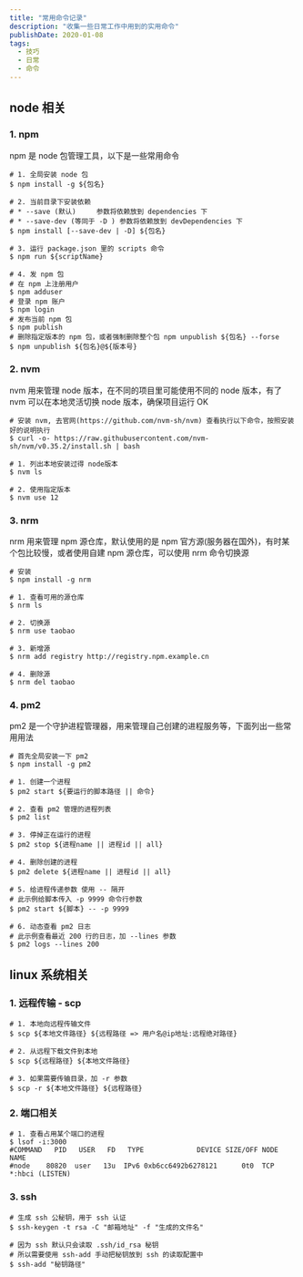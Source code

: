 ```yaml
---
title: "常用命令记录"
description: "收集一些日常工作中用到的实用命令"
publishDate: 2020-01-08
tags:
  - 技巧
  - 日常
  - 命令
---
```


## node 相关

### 1. npm

npm 是 node 包管理工具，以下是一些常用命令

```shell
# 1. 全局安装 node 包
$ npm install -g ${包名}

# 2. 当前目录下安装依赖
# * --save (默认)     参数将依赖放到 dependencies 下
# * --save-dev (等同于 -D ) 参数将依赖放到 devDependencies 下
$ npm install [--save-dev | -D] ${包名}

# 3. 运行 package.json 里的 scripts 命令
$ npm run ${scriptName}

# 4. 发 npm 包
# 在 npm 上注册用户
$ npm adduser
# 登录 npm 账户
$ npm login
# 发布当前 npm 包
$ npm publish
# 删除指定版本的 npm 包，或者强制删除整个包 npm unpublish ${包名} --forse
$ npm unpublish ${包名}@${版本号}
```

### 2. nvm

nvm 用来管理 node 版本，在不同的项目里可能使用不同的 node 版本，有了 nvm 可以在本地灵活切换 node 版本，确保项目运行 OK

```shell
# 安装 nvm, 去官网(https://github.com/nvm-sh/nvm) 查看执行以下命令，按照安装好的说明执行
$ curl -o- https://raw.githubusercontent.com/nvm-sh/nvm/v0.35.2/install.sh | bash

# 1. 列出本地安装过得 node版本
$ nvm ls

# 2. 使用指定版本
$ nvm use 12
```

### 3. nrm

nrm 用来管理 npm 源仓库，默认使用的是 npm 官方源(服务器在国外)，有时某个包比较慢，或者使用自建 npm 源仓库，可以使用 nrm 命令切换源

```shell
# 安装
$ npm install -g nrm

# 1. 查看可用的源仓库
$ nrm ls

# 2. 切换源
$ nrm use taobao

# 3. 新增源
$ nrm add registry http://registry.npm.example.cn

# 4. 删除源
$ nrm del taobao
```

### 4. pm2

pm2 是一个守护进程管理器，用来管理自己创建的进程服务等，下面列出一些常用用法

```shell
# 首先全局安装一下 pm2
$ npm install -g pm2

# 1. 创建一个进程
$ pm2 start ${要运行的脚本路径 || 命令}

# 2. 查看 pm2 管理的进程列表
$ pm2 list

# 3. 停掉正在运行的进程
$ pm2 stop ${进程name || 进程id || all}

# 4. 删除创建的进程
$ pm2 delete ${进程name || 进程id || all}

# 5. 给进程传递参数 使用 -- 隔开
# 此示例给脚本传入 -p 9999 命令行参数
$ pm2 start ${脚本} -- -p 9999

# 6. 动态查看 pm2 日志
# 此示例查看最近 200 行的日志，加 --lines 参数
$ pm2 logs --lines 200
```

## linux 系统相关

### 1. 远程传输 - scp

```shell
# 1. 本地向远程传输文件
$ scp ${本地文件路径} ${远程路径 => 用户名@ip地址:远程绝对路径}

# 2. 从远程下载文件到本地
$ scp ${远程路径} ${本地文件路径}

# 3. 如果需要传输目录，加 -r 参数
$ scp -r ${本地文件路径} ${远程路径}
```

### 2. 端口相关

```shell
# 1. 查看占用某个端口的进程
$ lsof -i:3000
#COMMAND   PID   USER   FD   TYPE             DEVICE SIZE/OFF NODE NAME
#node    80820  user   13u  IPv6 0xb6cc6492b6278121      0t0  TCP *:hbci (LISTEN)
```

### 3. ssh

```shell
# 生成 ssh 公秘钥，用于 ssh 认证
$ ssh-keygen -t rsa -C "邮箱地址" -f "生成的文件名"

# 因为 ssh 默认只会读取 .ssh/id_rsa 秘钥
# 所以需要使用 ssh-add 手动把秘钥放到 ssh 的读取配置中
$ ssh-add "秘钥路径"
```
